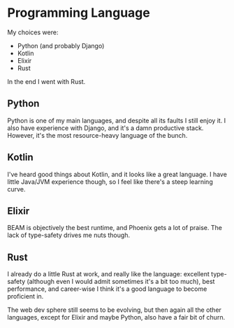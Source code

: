 # Programming Language

My choices were:

- Python (and probably Django)
- Kotlin
- Elixir
- Rust

In the end I went with Rust.

## Python

Python is one of my main languages, and despite all its faults I still enjoy it.
I also have experience with Django, and it's a damn productive stack.
However, it's the most resource-heavy language of the bunch.

## Kotlin

I've heard good things about Kotlin, and it looks like a great language.
I have little Java/JVM experience though, so I feel like there's a steep learning curve.

## Elixir

BEAM is objectively the best runtime, and Phoenix gets a lot of praise.
The lack of type-safety drives me nuts though.

## Rust

I already do a little Rust at work, and really like the language: excellent type-safety (although
even I would admit sometimes it's a bit too much), best performance, and career-wise I think it's a good
language to become proficient in.

The web dev sphere still seems to be evolving, but then again all the other languages, except for
Elixir and maybe Python, also have a fair bit of churn.
